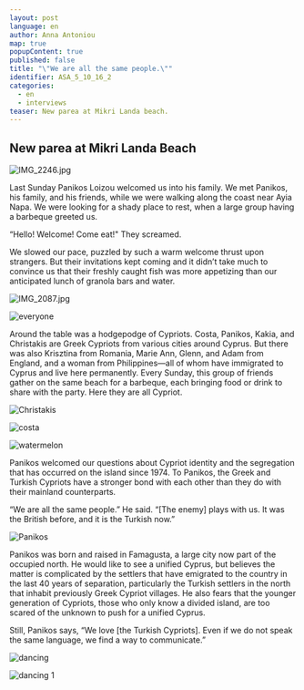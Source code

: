 ```yaml
---
layout: post
language: en
author: Anna Antoniou
map: true
popupContent: true
published: false
title: "\"We are all the same people.\""
identifier: ASA_5_10_16_2
categories: 
  - en
  - interviews
teaser: New parea at Mikri Landa beach.
---
```

## New parea at Mikri Landa Beach

![IMG_2246.jpg]({{site.baseurl}}/media/IMG_2246.jpg)

Last Sunday Panikos Loizou welcomed us into his family.  We met Panikos, his family, and his friends, while we were walking along the coast near Ayia Napa.  We were looking for a shady place to rest, when a large group having a barbeque greeted us. 

“Hello! Welcome! Come eat!" They screamed.  

We slowed our pace, puzzled by such a warm welcome thrust upon strangers. But their invitations kept coming and it didn’t take much to convince us that their freshly caught fish was more appetizing than our anticipated lunch of granola bars and water. 

![IMG_2087.jpg]({{site.baseurl}}/media/IMG_2087.jpg)

![everyone](https://lh3.googleusercontent.com/82D8RnL5ORk3ZWww5gy9XTCJtCXPFJOUriYNO_ivNKWd13pxOEVBeiAu4IYqSldG1F4z83wMestu1EAXg0XTBB1mstQNwxC7YnJRZK4LsVFmRB17xXxWVNxdkEhOo4vNJmIvnFe6tNEzJ-M7j9Dh0Bt3qlr7RHOR3AR-HLK580BRE0VXiBogcB8NtNwGG35Rt-F1tJGQ1b8Q8eCvP-2GDG-byQ-2WJJfq6uDM3dl2gGeMlVzO3xvSJSeuU0GYIYeOV6Kt_B12h9UQZvieT_C3jgk-1Foa0V1Q1eCq-Jkuj_08FXT8nONKELlTFjrxAVVmyoOfSTJLBYasjkYaWf4AVMoa102reM3LRR7xm6KSPuH4iUyyW479WnOUGCP01lFaudaMsBve-RUwUm-IR286-SdIau4A_cV8vX8jX4kzKB685K_4oCHq0m6Qv7YgU89FbORBYnCHQNjg_m3Wag14mGSqB_zf1riPGZQxzt_su24he8udlqWatRyIfQqiEk3okQObpJJb90MLm53XuL0rnI2Hu-DSNBhHlZlBCEJMe37F73OlDdPDmp-oXqaSoVYCMX3ce9fEUa8edS2R4TZxhdxjpr6Ptg=w1916-h1276-no)

Around the table was a hodgepodge of Cypriots. Costa, Panikos, Kakia, and Christakis are Greek Cypriots from various cities around Cyprus. But there was also Krisztina from Romania, Marie Ann, Glenn, and Adam from England, and a woman from Philippines—all of whom have immigrated to Cyprus and live here permanently. Every Sunday, this group of friends gather on the same beach for a barbeque, each bringing food or drink to share with the party. Here they are all Cypriot. 

![Christakis](https://lh3.googleusercontent.com/DGeI9wJ4qo87XRwpyhrq6bSay1_DKCVTgsKixNqq6rwwvGvaeOxZqKEG8vSWNZ6yfAyX9Ye5yepTGFmoYSXOC0TjnPlrhRo6jSdcUx89y9hmdc-MTwVX9e2pmmHaTgar2eQ0yeEXNzFjmIoqLihx64OH2oES3SJMjw6fKl4Hy3T5VLP3TvXLvvn8LEt66hvsD07S6R9puowNvz6iMaVkaO7iYRvaKWPfbpKBojOtZWBDNJpzirRypnZ8vQOVbwHeaxdPc9plkQXdoCkZziGb7cukg_rNkb5QaSc5pyFoahxoJAw959z0j6V_nJr5atV1DBmVOWtiZGsIDs78G4pvLkrVjZAOPVhJ5r4t_15gPJA0jwDRQwuKAuwWzt7nOJcLP8dXeX1wtbcr9NQFGVNL9yo_4gISr0SW84gW_mHUOg4YvpDZ3yt30xiwUvVLoXVusoc_UgDGGzgFwE4OqPSvRMD-5odH9SBezOoE8n4b2V5m9PZOVSsNjgeMJp_w2gpxCBJGxo1lWq8TjmzO0hEcgL0b7CONGoWrkze1EMXcjYlS_k2auTnRP5gaQEgU1P3hThx3X2KZXAmLrq9HNTpDLBOWJom9TQQ=w1916-h1276-no)

![costa](https://lh3.googleusercontent.com/iP8kLXNlwc_flWNlJwai9LoLDO-85CtbJuBhPjvv3clPbaLQp9aE5kwnT2ZUc5a97A8pY65k8MyWj9-3sMXfsP9K0T_hMGqLruwmst6ZW_GtL07XZIMkxEAipykh8saO9mdluHEvfWPHed3JlfkL20DOy_yJ_eFolVpG4EBIRAA63RGatawRm1ixf4eFVOgytt7plhz_9-kzK_2A20Nj49s7aDR6RLOs1Zm1YX7k2CMACaFIEniUwWAFsiHafdA_8zrTIXj1P8JFCI2DBKwiIm6dF0cmaVKnAYy3PsWM4qt6EAwFr1xsmTgt__w40yADfadCrr2mQCGvpODbTq4k2M4cE22_R2Wk6RZUVRlSpIXrR72YbDsXZyXjm4v5hbcaiRYtyyCwiU5YfVBz24GJ3wmlYK5k847rtQmxOuixf2ka1FW7A5tmaUJgOrplz0P7rdeHv1CMQaRffo1eaJO2Y7Q8UgUSPbP71Tt9PfVE10bJ2-tY1Mq-oFDfSnQI6RICyaUX8v8sUpJ3fXaIH1pXiJfLRRIALccJ_Guxh-prTvH75W_P717qfU0ihgAr7Kxf02kU-sN5rSz_4bYulMQAqLbjA1ICc7c=w1916-h1276-no)

![watermelon](https://lh3.googleusercontent.com/RQyFC1OCUdxZemelA3YpVTSIMdBexaS0FYE87C8kxkjvy-RROlUTIvS0rvUTXVWNQx5YhK-UG5OqfhX4GWUVextKmWy7FHF4xTA9jPT2AvV7dtz6MVltg1qh4NzBr1gAYbPF61JDKm46QTAZa_PP_dJVjBESPgAB6eJZJCRWWToIztxD0hwQjCIz0qyXGEQsGGB52anAoCrzCtqBNjlFloix2GbMHHvPC9I6pvgW_L5MptTZsIKHrSvLsmjWnubfNmX6CX3S5YLEUqUlrESGqbG--V54oDQFS_KgTtiuaZvDk48SYgNywgsMvjkxXFW9PSFr2ZZVmykJzGFUwikxLUCLr9UHLjxd5QRGIGpLiEc3Q9W0PsvyFcyaz9xnAO-0AP4kTLhxS090Eckcx3XNcn0jqHizOfyuG1CkcNFmu4b59zxJ8H3pxj2-2uscLfDrw3UnoxoBlYnPnPQ6YoBE1Mh1cVjqcG8pvQ38UYfSbEQBldF8cShlS8RNUs-gQ7VUhLr55IYb2d3G_pxXPqh7odsNIOrN52ZDAvPLggGid8wBoLsm6biAz6wE4becKx8SLp9YcsrENGGgcHo_SnDL6swb83vQfDA=w1916-h1276-no)

Panikos welcomed our questions about Cypriot identity and the segregation that has occurred on the island since 1974. To Panikos, the Greek and Turkish Cypriots have a stronger bond with each other than they do with their mainland counterparts. 

“We are all the same people.” He said.  “[The enemy] plays with us. It was the British before, and it is the Turkish now.”

![Panikos](https://lh3.googleusercontent.com/SB_Uckn96dG7djYJbgh3VSL2ylJDRkGTq6HLpl6Ub6AwxWXSTTVbPYZnTga02XSGhpyiP4jIUZJrAnL90JqS10UiBxuJra6tQJeRFGlZ5E0xcCzfAERtgJjDhC_kjyUI5b83gi8ZruNYtzFcnY6mkWNO1zCp5tE-fDrk68Vj10Whk0RuxyjciCLSXlI72OOlCFHZDKGuqw8NWwTn9a3yHO4a34J3q22GwG-7G82GdO_dpUqEBzSQqJKFY0mdnNtL9K4NnjudMpqTTgxtatYlZxVgLBPNgyj9FTahcTkaqWOXxgl10aZCF3QeVW2U9kKwnosxNJghVvOpg0JwUfvdg6s645zv4EEUgo1srhDnxJqqji3Ed8TgOHJYvhlFRXlplz67HpJF8ptOeM_zL-19NFLk1ZfCGLG1J1PJpSpD6KL5TFpAQemOm3yxPIAuAc1XwJojK54q3ILrDNdh0Lbv41g7YtbOvkwMR6sUqJDH6BCNx6_zv5U6DtXLAaLXiaaTPjZog4Dm2I3H2xZjoOqvefZ2lmVvVy4YBHidl3rvDjsmmR9kJlGuUH0WbPQkuBXUiUZPZuuIZ9ZXpZHl_tkoVBl8ZhWrGnA=w1916-h1276-no)

Panikos was born and raised in Famagusta, a large city now part of the occupied north.  He would like to see a unified Cyprus, but believes the matter is complicated by the settlers that have emigrated to the country in the last 40 years of separation, particularly the Turkish settlers in the north that inhabit previously Greek Cypriot villages. He also fears that the younger generation
 of Cypriots, those who only know a divided island, are too scared of the unknown to push for a unified Cyprus. 

Still, Panikos says, “We love [the Turkish Cypriots]. Even if we do not speak the same language, we find a way to communicate.”

![dancing](https://lh3.googleusercontent.com/M2EbI30ZLbkPn1Br7aK7_1V2bzDhIYO8kn0g1FyuH5mjxdH-72RtufOhhFVzM3ZbhASxgiXF5677Ya4UU__PtpecJZ5cF4bapWRp2-IudmRWc4KuqMlS5JtdxHvfDfSr761CrSAbKuHkW38zdtJDWZA70dLmB9b3ulxRU7bFvTELPU0c3gjwyIknXWpIcN7Yf4VaBmFWDWJ33kualYrJFMkdpLg3O1Izq5Is3upC1NYnw4wra-FMEvXbnIDiYPYNysbwUXZ40w-HxQbnMWoGu_e9rpuoD-2cI7DCBkc4klRl9BX9AekrTcz12vaVrLL5xJZrl55UEg2ZtnTJXqejb1l4lBvVSxSJcg5amXEYgTNY_NrSEcNd6QxMzZc_UcLSepJa1eSf1yqnfU4zEDCJvCF49UkKsG9L3crn1PLPbG997u23rtc5L6NQ0eid-VokhALvRd5fIXUmvvafrmC8OC5QSnaw00f58RkOdfD4MSvK_xMKe61ctXNTCXPvzP0PjRK138NKukUAogpMSrR_SMfEnLm3wxQz4fk-Jl9uD_gwZSyuO0cL1t-x-xDurbsB87rPsNcbe5iYVjSCEy5n9YFCYHu6qFc=w1914-h1276-no)

![dancing 1](https://lh3.googleusercontent.com/LwvNBJpEPbAl_O6Nn-PdQwea2qx8ePkYxSrSdbEqm4DKH43vVZ_y-al3T7sBKsr6hoWqGOrKefTXwzz7HvqWTOzMcrR_HHlfU9fPvvuj4SDoiAUm2cDtCau3OjUtOYnwrR_yq8Hzls68aV_cH4tR6OWgr_7KyVWYDzhjoq15oKGurAPAvxIIzp0rp5F0NFI_Q6jSKca_RCnr4dD6EjV_F3YU4td846vfG9qxMgSygrunO9ullcqdbbZ5bZya18ABatd0kXpesYZgEO9zYP_SbjussYOI7felE0ugbfN_hmjCNmNLZ46bBBaoZBncPeariFrOJ_fugJzKRXmKxonzInbDnJUuDG7TbLMbzSAoOb47ouMI459Nnnm27v_p59357KjUdLdjamlmsYvdkWAbSv6n3idIZYjeGxh7kYiXz_HRjzF6MLIlTvP0LCTH64MD6LKdNqQadQNqr3Q9TkHVhl3NugwarwQK92O8nQOGmi2TrVB8T9lWEZCK2C_KnIvQYdz57riB-xWaj8cjBEqICxq7I86kxtbwC2lR0l18p-mKMn-A4k_QTk6iLDGAJHsb0hh6MnwzKvod67-B7Exznqmh9uMvYKU=w852-h1276-no)
